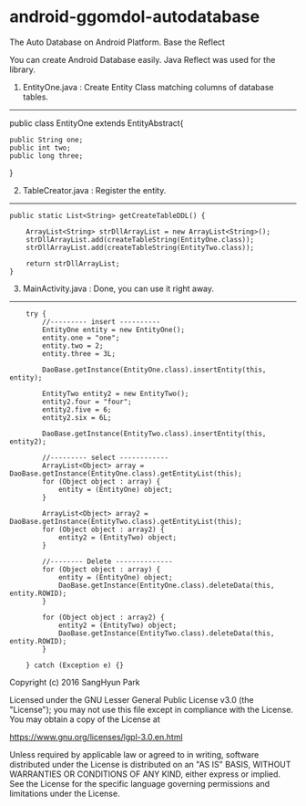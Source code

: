 # android-ggomdol-autodatabase

The Auto Database on Android Platform. Base the Reflect

You can create Android Database easily. Java Reflect was used for the library.  

1. EntityOne.java : Create Entity Class matching columns of database tables.
---------------------------------------------------

public class EntityOne extends EntityAbstract{
	
	public String one;
	public int two;
	public long three;
}

2. TableCreator.java : Register the entity.
-------------------------------------------
	public static List<String> getCreateTableDDL() {

		ArrayList<String> strDllArrayList = new ArrayList<String>();
		strDllArrayList.add(createTableString(EntityOne.class));
		strDllArrayList.add(createTableString(EntityTwo.class));

		return strDllArrayList;		
	}

3. MainActivity.java : Done, you can use it right away.
----------------------

        try {
            //--------- insert ----------
            EntityOne entity = new EntityOne();
            entity.one = "one";
            entity.two = 2;
            entity.three = 3L;

            DaoBase.getInstance(EntityOne.class).insertEntity(this, entity);

            EntityTwo entity2 = new EntityTwo();
            entity2.four = "four";
            entity2.five = 6;
            entity2.six = 6L;

            DaoBase.getInstance(EntityTwo.class).insertEntity(this, entity2);

            //--------- select ------------
            ArrayList<Object> array = DaoBase.getInstance(EntityOne.class).getEntityList(this);
            for (Object object : array) {
                entity = (EntityOne) object;
            }

            ArrayList<Object> array2 = DaoBase.getInstance(EntityTwo.class).getEntityList(this);
            for (Object object : array2) {
                entity2 = (EntityTwo) object;
            }

            //-------- Delete --------------
            for (Object object : array) {
                entity = (EntityOne) object;
                DaoBase.getInstance(EntityOne.class).deleteData(this, entity.ROWID);
            }

            for (Object object : array2) {
                entity2 = (EntityTwo) object;
                DaoBase.getInstance(EntityTwo.class).deleteData(this, entity.ROWID);
            }

        } catch (Exception e) {}


Copyright (c) 2016 SangHyun Park

Licensed under the GNU Lesser General Public License v3.0 (the "License"); you may not use this file except in compliance with the License. You may obtain a copy of the License at

https://www.gnu.org/licenses/lgpl-3.0.en.html

Unless required by applicable law or agreed to in writing, software distributed under the License is distributed on an "AS IS" BASIS, WITHOUT WARRANTIES OR CONDITIONS OF ANY KIND, either express or implied. See the License for the specific language governing permissions and limitations under the License.

